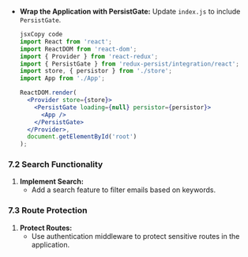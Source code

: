    
- **Wrap the Application with PersistGate:** Update `index.js` to include `PersistGate`.
    
    ```jsx
    jsxCopy code
    import React from 'react';
    import ReactDOM from 'react-dom';
    import { Provider } from 'react-redux';
    import { PersistGate } from 'redux-persist/integration/react';
    import store, { persistor } from './store';
    import App from './App';
    
    ReactDOM.render(
      <Provider store={store}>
        <PersistGate loading={null} persistor={persistor}>
          <App />
        </PersistGate>
      </Provider>,
      document.getElementById('root')
    );
    
    ```
    

### **7.2 Search Functionality**

1. **Implement Search:**
    - Add a search feature to filter emails based on keywords.

### **7.3 Route Protection**

1. **Protect Routes:**
    - Use authentication middleware to protect sensitive routes in the application.